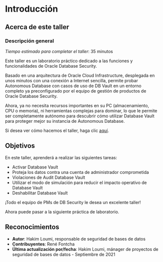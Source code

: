 # Introducción

## Acerca de este taller

### Descripción general

_Tiempo estimado para completar el taller_: 35 minutos

Este taller es un laboratorio práctico dedicado a las funciones y funcionalidades de Oracle Database Security.

Basado en una arquitectura de Oracle Cloud Infrastructure, desplegada en unos minutos con una conexión a Internet sencilla, permite probar Autonomous Database con casos de uso de DB Vault en un entorno completo ya preconfigurado por el equipo de gestión de productos de Oracle Database Security.

Ahora, ya no necesita recursos importantes en su PC (almacenamiento, CPU o memoria), ni herramientas complejas para dominar, lo que le permite ser completamente autónomo para descubrir cómo utilizar Database Vault para proteger mejor su instancia de Autonomous Database.

Si desea ver cómo hacemos el taller, haga clic [aquí](https://youtu.be/gouMOmKueQc).

## Objetivos

En este taller, aprenderá a realizar las siguientes tareas:

*   Activar Database Vault
*   Proteja los datos contra una cuenta de administrador comprometida
*   Violaciones de Audit Database Vault
*   Utilizar el modo de simulación para reducir el impacto operativo de Database Vault
*   Deshabilitar Database Vault

¡Todo el equipo de PMs de DB Security le desea un excelente taller!

Ahora puede pasar a la siguiente práctica de laboratorio.

## Reconocimientos

*   **Autor**: Hakim Loumi, responsable de seguridad de bases de datos
*   **Contribuyentes**: René Fontcha
*   **Última actualización por/fecha**: Hakim Loumi, mánager de proyectos de seguridad de bases de datos - Septiembre de 2021